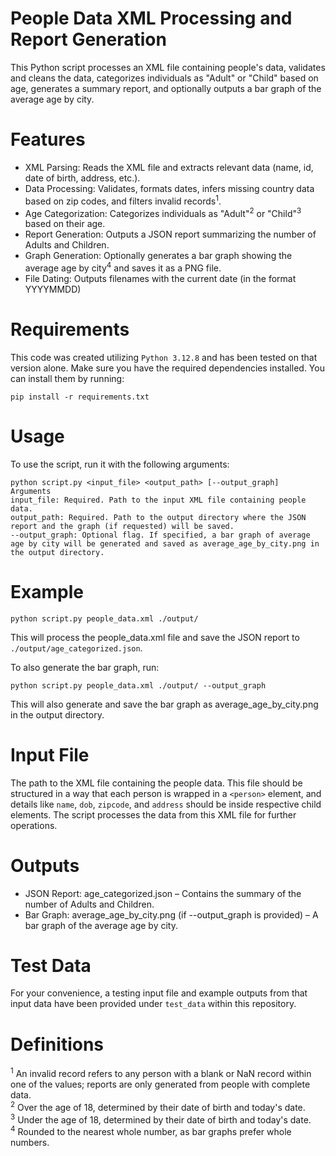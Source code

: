 # People Data XML Processing and Report Generation
This Python script processes an XML file containing people's data, validates and cleans the data, categorizes individuals as "Adult" or "Child" based on age, generates a summary report, and optionally outputs a bar graph of the average age by city.

# Features
- XML Parsing: Reads the XML file and extracts relevant data (name, id, date of birth, address, etc.).
- Data Processing: Validates, formats dates, infers missing country data based on zip codes, and filters invalid records<sup>1</sup>.
- Age Categorization: Categorizes individuals as "Adult"<sup>2</sup> or "Child"<sup>3</sup> based on their age.
- Report Generation: Outputs a JSON report summarizing the number of Adults and Children.
- Graph Generation: Optionally generates a bar graph showing the average age by city<sup>4</sup> and saves it as a PNG file.
- File Dating: Outputs filenames with the current date (in the format YYYYMMDD)

# Requirements
This code was created utilizing `Python 3.12.8` and has been tested on that version alone. Make sure you have the required dependencies installed. You can install them by running:

```
pip install -r requirements.txt
```

# Usage
To use the script, run it with the following arguments:

```
python script.py <input_file> <output_path> [--output_graph]
Arguments
input_file: Required. Path to the input XML file containing people data.
output_path: Required. Path to the output directory where the JSON report and the graph (if requested) will be saved.
--output_graph: Optional flag. If specified, a bar graph of average age by city will be generated and saved as average_age_by_city.png in the output directory.
```

# Example
```
python script.py people_data.xml ./output/
```
This will process the people_data.xml file and save the JSON report to `./output/age_categorized.json`.

To also generate the bar graph, run:
```
python script.py people_data.xml ./output/ --output_graph
```
This will also generate and save the bar graph as average_age_by_city.png in the output directory.

# Input File
The path to the XML file containing the people data. This file should be structured in a way that each person is wrapped in a `<person>` element, and details like `name`, `dob`, `zipcode`, and `address` should be inside respective child elements. The script processes the data from this XML file for further operations.

# Outputs
- JSON Report: age_categorized.json – Contains the summary of the number of Adults and Children.
- Bar Graph: average_age_by_city.png (if --output_graph is provided) – A bar graph of the average age by city.

# Test Data
For your convenience, a testing input file and example outputs from that input data have been provided under `test_data` within this repository.

# Definitions
<sup>1</sup> An invalid record refers to any person with a blank or NaN record within one of the values; reports are only generated from people with complete data.<br>
<sup>2</sup> Over the age of 18, determined by their date of birth and today's date.<br>
<sup>3</sup> Under the age of 18, determined by their date of birth and today's date.<br>
<sup>4</sup> Rounded to the nearest whole number, as bar graphs prefer whole numbers.
